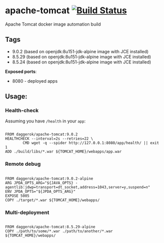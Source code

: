 # apache-tomcat [![Build Status](https://travis-ci.org/daggerok/apache-tomcat.svg?branch=master)](https://travis-ci.org/daggerok/apache-tomcat)
Apache Tomcat docker image automation build

## Tags

- 9.0.2 (based on openjdk:8u151-jdk-alpine image with JCE installed)
- 8.5.29 (based on openjdk:8u151-jdk-alpine image with JCE installed)
- 8.5.24 (based on openjdk:8u151-jdk-alpine image with JCE installed)

**Exposed ports**:

- 8080 - deployed apps

## Usage:

### Health-check

Assuming you have `/health` in your `app`:

```

FROM daggerok/apache-tomcat:9.0.2
HEALTHCHECK --interval=2s --retries=22 \
        CMD wget -q --spider http://127.0.0.1:8080/app/health/ || exit 1
ADD ./build/libs/*.war ${TOMCAT_HOME}/webapps/app.war

```

### Remote debug

```

FROM daggerok/apache-tomcat:9.0.2-alpine
ARG JPDA_OPTS_ARG="${JAVA_OPTS} -agentlib:jdwp=transport=dt_socket,address=1043,server=y,suspend=n"
ENV JPDA_OPTS="${JPDA_OPTS_ARG}"
EXPOSE 5005
COPY ./target/*.war ${TOMCAT_HOME}/webapps/

```

### Multi-deployment

```

FROM daggerok/apache-tomcat:8.5.29-alpine
COPY ./path/to/some/*.war ./path/to/another/*.war ${TOMCAT_HOME}/webapps/

```

